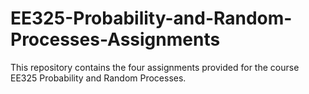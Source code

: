 # EE325-Probability-and-Random-Processes-Assignments
This repository contains the four assignments provided for the course EE325 Probability and Random Processes.
